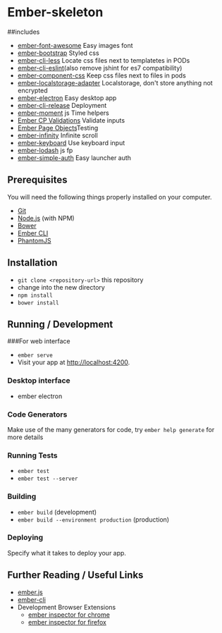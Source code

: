 # Ember-skeleton

##includes 

* [ember-font-awesome](https://github.com/martndemus/ember-font-awesome) Easy images font
* [ember-bootstrap](https://github.com/kaliber5/ember-bootstrap) Styled css
* [ember-cli-less](https://github.com/gdub22/ember-cli-less) Locate css files next to templatetes in PODs
* [ember-cli-eslint](https://github.com/ember-cli/ember-cli-eslint)(also remove jshint for es7 compatibility)
* [ember-component-css](https://github.com/ebryn/ember-component-css) Keep css files next to files in pods
* [ember-localstorage-adapter](https://github.com/locks/ember-localstorage-adapter) Localstorage, don't store anything not encrypted
* [ember-electron](https://github.com/felixrieseberg/ember-electron) Easy desktop app
* [ember-cli-release](https://github.com/lytics/ember-cli-release) Deployment 
* [ember-moment](https://github.com/stefanpenner/ember-moment) js Time helpers
* [Ember CP Validations](https://github.com/offirgolan/ember-cp-validations) Validate inputs
* [Ember Page Objects](https://github.com/san650/ember-cli-page-object)Testing
* [ember-infinity](https://github.com/hhff/ember-infinity) Infinite scroll
* [ember-keyboard](https://github.com/null-null-null/ember-keyboard) Use keyboard input
* [ember-lodash](https://github.com/levanto-financial/ember-lodash) js fp 
* [ember-simple-auth](https://github.com/simplabs/ember-simple-auth#ember-simple-auth) Easy launcher auth

## Prerequisites

You will need the following things properly installed on your computer.

* [Git](http://git-scm.com/)
* [Node.js](http://nodejs.org/) (with NPM)
* [Bower](http://bower.io/)
* [Ember CLI](http://ember-cli.com/)
* [PhantomJS](http://phantomjs.org/)

## Installation

* `git clone <repository-url>` this repository
* change into the new directory
* `npm install`
* `bower install`

## Running / Development

###For web interface 

* `ember serve`
* Visit your app at [http://localhost:4200](http://localhost:4200).

### Desktop interface
* ember electron

### Code Generators

Make use of the many generators for code, try `ember help generate` for more details

### Running Tests

* `ember test`
* `ember test --server`

### Building

* `ember build` (development)
* `ember build --environment production` (production)

### Deploying

Specify what it takes to deploy your app.

## Further Reading / Useful Links

* [ember.js](http://emberjs.com/)
* [ember-cli](http://ember-cli.com/)
* Development Browser Extensions
  * [ember inspector for chrome](https://chrome.google.com/webstore/detail/ember-inspector/bmdblncegkenkacieihfhpjfppoconhi)
  * [ember inspector for firefox](https://addons.mozilla.org/en-US/firefox/addon/ember-inspector/)

